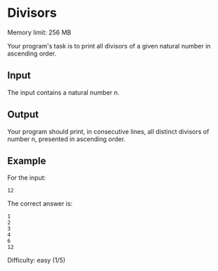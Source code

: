 # Divisors
Memory limit: 256 MB

Your program's task is to print all divisors of a given natural number in ascending order.

## Input
The input contains a natural number n.

## Output
Your program should print, in consecutive lines, all distinct divisors of number n, presented in ascending order.

## Example
For the input:
```
12
```

The correct answer is:
```
1
2
3
4
6
12
```

Difficulty: easy (1/5)